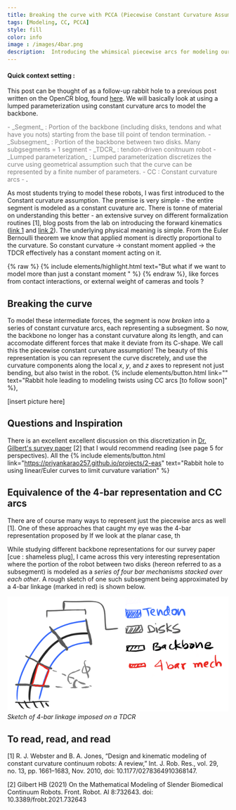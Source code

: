 ```yaml
---
title: Breaking the curve with PCCA (Piecewise Constant Curvature Assumption)
tags: [Modeling, CC, PCCA]
style: fill
color: info
image : /images/4bar.png
description:  Introducing the whimsical piecewise arcs for modeling our robots
---
```


<!-- # Breaking the curve with PCCA (Piecewise Constant Curvature Assumption) -->

#### Quick context setting :
This post can be thought of as a follow-up rabbit hole to a previous post written on the OpenCR blog, found [here](https://www.cs.toronto.edu/~jbk/opencontinuumrobotics/101/2023/01/06/howto-tdcr-modeling.html).  We will basically look at using a lumped parameterization using constant curvature arcs to model the backbone. 

<span style="color:grey">
- _Segment_ : Portion of the backbone (including disks, tendons and what have you nots) starting from the base till point of tendon termination. 
- _Subsegment_ : Portion of the backbone between two disks. Many subgsegments = 1 segment
- _TDCR_ : tendon-driven conitnuum robot
- _Lumped parameterization_ : Lumped parameterization discretizes the curve using geometrical assumption such that the curve can be represented by a finite number of parameters. 
- CC : Constant curvature arcs
- </span>.



As most students trying to model these robots, I was first introduced to the Constant curvature assumption. The premise is very simple - the entire segment is modeled as a constant cuvature arc. There is tonne of material on understanding this better - an extensive survey on different formalization routines [1], blog posts from the lab on introducing the forward kinematics ([link 1](https://www.cs.toronto.edu/~jbk/opencontinuumrobotics/101/2022/12/02/cc-kinematics.html) and [link 2](https://www.cs.toronto.edu/~jbk/opencontinuumrobotics/101/2022/12/09/tdcr-cc-model.html)). The underlying physical meaning is simple. From the Euler Bernoulli theorem we know that applied moment is directly proportional to the curvature. So constant curvature -> constant moment applied -> the TDCR effectively has a constant moment acting on it. 

{% raw %}
{% include elements/highlight.html text="But what if we want to model more than just a constant moment " %}
{% endraw %}, like forces from contact interactions, or external weight of cameras and tools ?</mark>

## Breaking the curve
To model these intermediate forces, the segment is now _broken_ into a series of constant curvature arcs, each representing a subsegment. So now, the backbone no longer has a constant curvature along its length, and can accomodate different forces that make it deviate from its C-shape. We call this the piecewise constant curvature assumption! The beauty of this representation is you can represent the curve discretely, and use the curvature components along the local _x_, _y_, and _z_ axes to represent not just bending, but also twist in the robot. {% include elements/button.html link="" text="Rabbit hole leading to modeling twists using CC arcs [to follow soon]" %}, 


[insert picture here]

## Questions and Inspiration


There is an excellent excellent discussion on this discretization in [Dr. Gilbert's survey paper](https://www.frontiersin.org/articles/10.3389/frobt.2021.732643/full) [2] that I would recommend reading (see page 5 for perspectives). All the 
 {% include elements/button.html link="https://priyankarao257.github.io/projects/2-eas" text="Rabbit hole to using linear/Euler curves to limit curvature variation" %}


## Equivalence of the 4-bar representation and CC arcs
There are of course many ways to represent just the piecewise arcs as well [1]. One of these approaches that caught my eye was the 4-bar representation proposed by
If we look at the planar case, th



While studying different backbone representations for our survey paper [cue : shameless plug], I came across this very interesting representation where the portion of the robot between two disks (hereon referred to as a subsegment) is modeled as a _series of four bar mechanisms stacked over each other_. A rough sketch of one such subsegment being approximated by a 4-bar linkage (marked in red) is shown below.

![](/images/4bar.png)*Sketch of 4-bar linkage imposed on a TDCR*



## To read, read, and read
[1] R. J. Webster and B. A. Jones, “Design and kinematic modeling of constant curvature continuum robots: A review,” Int. J. Rob. Res., vol. 29, no. 13, pp. 1661–1683, Nov. 2010, doi: 10.1177/0278364910368147.

[2] Gilbert HB (2021) On the Mathematical Modeling of Slender Biomedical Continuum Robots. Front. Robot. AI 8:732643. doi: 10.3389/frobt.2021.732643
